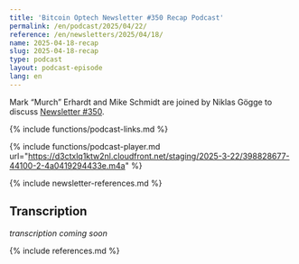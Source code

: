 ```yaml
---
title: 'Bitcoin Optech Newsletter #350 Recap Podcast'
permalink: /en/podcast/2025/04/22/
reference: /en/newsletters/2025/04/18/
name: 2025-04-18-recap
slug: 2025-04-18-recap
type: podcast
layout: podcast-episode
lang: en
---
```

Mark “Murch” Erhardt and Mike Schmidt are joined by Niklas Gögge to discuss [Newsletter
#350]({{page.reference}}).

{% include functions/podcast-links.md %}

{% include functions/podcast-player.md url="https://d3ctxlq1ktw2nl.cloudfront.net/staging/2025-3-22/398828677-44100-2-4a0419294433e.m4a" %}

{% include newsletter-references.md %}

## Transcription

_transcription coming soon_

{% include references.md %}
